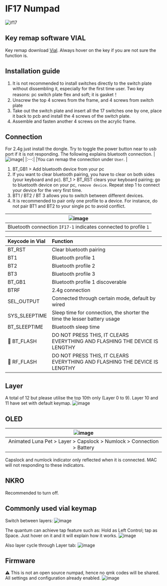 # IF17 Numpad

![if17](https://user-images.githubusercontent.com/79617315/209417051-e1870918-284d-42f4-ab7d-f05a64b4220d.jpg)

## Key remap software VIAL
Key remap download [Vial](https://get.vial.today/download/). Always hover on the key if you are not sure the function is.

## Installation guide
1. It is not recommended to install switches directly to the switch plate without dissembling it, especially for the first time user. Two key reasons: pc switch plate flex and soft; it is gasket！
2. Unscrew the top 4 screws from the frame, and 4 screws from switch plate
3. Take out the switch plate and insert all the 17 switches one by one, place it back to pcb and install the 4 screws of the switch plate. 
4. Assemble and fasten another 4 screws on the acrylic frame. 

## Connection
For 2.4g just install the dongle. Try to toggle the power button near to usb port if it is not responding. The following explains bluetooth connection.
|![image](https://user-images.githubusercontent.com/79617315/209416348-095caa94-79d7-4305-984d-e028b7825a1e.png)|
|:--:|
|You can remap the connection under `User`. |

1. BT_GB1 > Add bluetooth device from your pc
2. If you want to clear bluetooth pairing, you have to clear on both sides (your keyboard and pc). BT_1 > BT_RST clears your keyboard pairing; go to bluetooth device on your pc, `remove device`. Repeat step 1 to connect your device for the very first time.
3. BT1 / BT2 / BT 3 allows you to switch between different devices. 
4. It is recommended to pair only one profile to a device. For instance, do not pair BT1 and BT2 to your single pc to avoid conflict. 

|![image](https://user-images.githubusercontent.com/79617315/209416741-42fb4e94-c4e4-4314-b77b-af706cad4adc.png)|
|:--:|
| Bluetooth connection `IF17-1` indicates connected to profile `1`|

| Keycode in Vial | Function |
|:--|:--|
|BT_RST  |  Clear bluetooth pairing|
|BT1  |  Bluetooth profile 1|
|BT2  |  Bluetooth profile 2|
|BT3  |  Bluetooth profile 3|
| BT_GB1 | Bluetooth profile 1 discoverable |
|BTRF | 2.4g connection |
| SEL_OUTPUT | Connected through certain mode, default by wired |
|SYS_SLEEPTIME| Sleep time for connection, the shorter the time the lesser battery usage |
| BT_SLEEPTIME | Bluetooth sleep time |
| :name_badge: BT_FLASH | DO NOT PRESS THIS, IT CLEARS EVERYTHING AND FLASHING THE DEVICE IS LENGTHY |
| :name_badge: RF_FLASH | DO NOT PRESS THIS, IT CLEARS EVERYTHING AND FLASHING THE DEVICE IS LENGTHY |


## Layer
A total of 12 but please utilise the top 10th only (Layer 0 to 9). Layer 10 and 11 have set with default keymap.
![image](https://user-images.githubusercontent.com/79617315/209416316-8b4d6ae1-64df-4afd-b69c-3237454ccbfc.png)

## OLED
| ![image](https://user-images.githubusercontent.com/79617315/209416108-2a1e9d3b-1521-42bb-8e05-8faa6ec7bcc5.png)|
|:--:|
| Animated Luna Pet > Layer > Capslock > Numlock > Connection > Battery| 

Capslock and numlock indicator only reflected when it is connected. MAC will not responding to these indicators. 


## NKRO
Recommended to turn off. 

## Commonly used vial keymap
Switch between layers:
![image](https://user-images.githubusercontent.com/79617315/209417128-f588cad0-53f9-4feb-8a3a-33714a95e0e5.png)


The quantum can achieve tap feature such as: Hold as Left Control; tap as Space. Just hover on it and it will explain how it works.
![image](https://user-images.githubusercontent.com/79617315/208881636-7c6481e0-e320-4ad1-b727-bb4b7e0616f4.png)

Also layer cycle through Layer tab:
![image](https://user-images.githubusercontent.com/79617315/208881348-fc678b95-c729-4dff-94a2-946d5032845c.png)

## Firmware
:warning: This is not an open source numpad, hence no qmk codes will be shared. All settings and configuration already enabled.
![image](https://user-images.githubusercontent.com/79617315/209416330-7f92b7d6-d237-486b-8960-7f2d111514d0.png)

